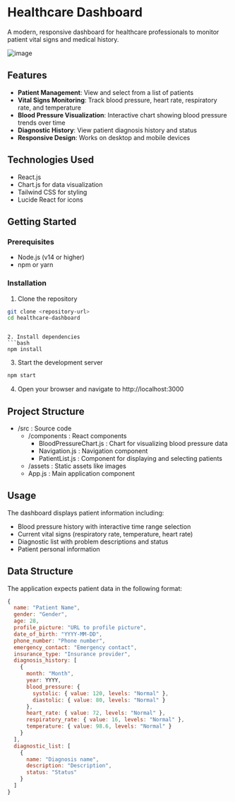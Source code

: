 # Healthcare Dashboard

A modern, responsive dashboard for healthcare professionals to monitor patient vital signs and medical history.

![image](https://github.com/user-attachments/assets/599cec31-22e7-408f-85b3-2e0b1db2ed95)

## Features

- **Patient Management**: View and select from a list of patients
- **Vital Signs Monitoring**: Track blood pressure, heart rate, respiratory rate, and temperature
- **Blood Pressure Visualization**: Interactive chart showing blood pressure trends over time
- **Diagnostic History**: View patient diagnosis history and status
- **Responsive Design**: Works on desktop and mobile devices

## Technologies Used

- React.js
- Chart.js for data visualization
- Tailwind CSS for styling
- Lucide React for icons

## Getting Started

### Prerequisites

- Node.js (v14 or higher)
- npm or yarn

### Installation

1. Clone the repository
```bash
git clone <repository-url>
cd healthcare-dashboard
 ```
```

2. Install dependencies
```bash
npm install
 ```

3. Start the development server
```bash
npm start
 ```

4. Open your browser and navigate to http://localhost:3000
## Project Structure
- /src : Source code
  - /components : React components
    - BloodPressureChart.js : Chart for visualizing blood pressure data
    - Navigation.js : Navigation component
    - PatientList.js : Component for displaying and selecting patients
  - /assets : Static assets like images
  - App.js : Main application component
## Usage
The dashboard displays patient information including:

- Blood pressure history with interactive time range selection
- Current vital signs (respiratory rate, temperature, heart rate)
- Diagnostic list with problem descriptions and status
- Patient personal information
## Data Structure
The application expects patient data in the following format:

```javascript
{
  name: "Patient Name",
  gender: "Gender",
  age: 28,
  profile_picture: "URL to profile picture",
  date_of_birth: "YYYY-MM-DD",
  phone_number: "Phone number",
  emergency_contact: "Emergency contact",
  insurance_type: "Insurance provider",
  diagnosis_history: [
    {
      month: "Month",
      year: YYYY,
      blood_pressure: {
        systolic: { value: 120, levels: "Normal" },
        diastolic: { value: 80, levels: "Normal" }
      },
      heart_rate: { value: 72, levels: "Normal" },
      respiratory_rate: { value: 16, levels: "Normal" },
      temperature: { value: 98.6, levels: "Normal" }
    }
  ],
  diagnostic_list: [
    {
      name: "Diagnosis name",
      description: "Description",
      status: "Status"
    }
  ]
}
 ```
```

